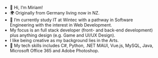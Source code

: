 - 👋 Hi, I’m Miriam!
- 🌍 Originally from Germany living now in NZ. 
- 👀 I’m currently study IT at Wintec with a pathway in Software Engineering with the interest in Web Development.
- My focus is an full stack developer (front- and back-end development) plus anything design (e.g. Game and UI/UX Design).
- I like being creative as my background lies in the Arts.
- 🧩 My tech skills includes C#, Python, .NET MAUI, Vue.js, MySQL, Java, Microsoft Office 365 and Adobe Photoshop.

